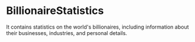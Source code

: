 # BillionaireStatistics
It contains statistics on the world's billionaires, including information about their businesses, industries, and personal details. 
